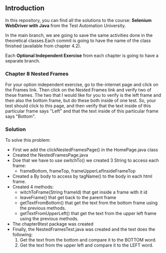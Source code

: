 ## Introduction 

In this repository, you can find all the solutions to the
course: **Selenium WebDriver with Java** from the Test
Automation University. 

In the main branch, we are going to save the same activities
done in the theoretical classes.Each commit is going to have
the name of the class finished (available from chapter 4.2).

Each **Optional Independent Exercise** from each chapter is going to 
have a separate branch.

### Chapter 8 Nested Frames
For your option independent exercise, go to the-internet page and click on the Frames link.
Then click on the Nested Frames link and verify two of these frames.
The two that I would like for you to verify is the left frame and then also the bottom frame, but do these both inside of one test.
So, your test should click to this page, and then verify that the text inside of this particular frame says "Left" 
and that the text inside of this particular frame says "Bottom".

### Solution

To solve this problem:
* First we add the clickNestedFramesPage() in the HomePage.java class
* Created the NestedFramesPage.java
* Doe that we have to use switchTo() we created 3 String to access each frame:
  * frameBottom, frameTop, frameUpperLefInsideFrameTop
* Created a By body to access by tagName() to the body in each html frame.
* Created 4 methods:
  * witchToFrame(String frameId) that get inside a frame with it id
  * leaveFrame() that get back to the parent frame
  * getTextFromBottom() that get the text from the bottom frame using the previous methods.
  * getTextFromUpperLeft() that get the text from the upper left frame using the previous methods.
* The chapter8test package was created
* Finally, the NestedFramesTest.java was created and the test does the following:
  1. Get the text from the bottom and compare it to the BOTTOM word.
  2. Get the text from the upper left and compare it to the LEFT word.